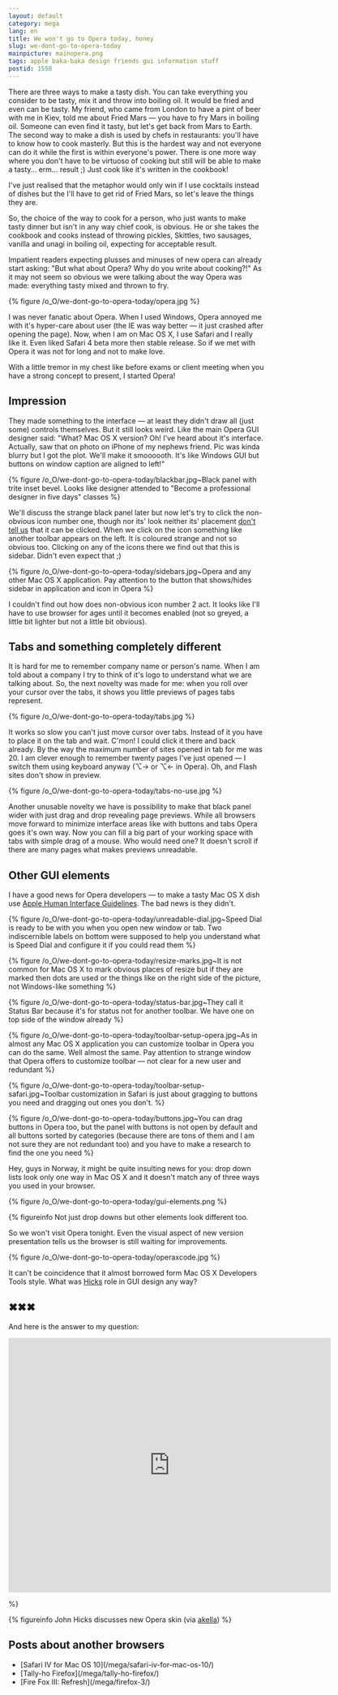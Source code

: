 ```yaml
---
layout: default
category: mega
lang: en
title: We won't go to Opera today, honey
slug: we-dont-go-to-opera-today
mainpicture: mainopera.png
tags: apple baka-baka design friends gui information stuff 
postid: 1558
---
```



There are three ways to make a tasty dish. You can take everything you consider to be tasty, mix it and throw into boiling oil. It would be fried and even can be tasty. My friend, who came from London to have a pint of beer with me in Kiev, told me about Fried Mars — you have to fry Mars in boiling oil. Someone can even find it tasty, but let's get back from Mars to Earth. The second way to make a dish is used by chefs in restaurants: you'll have to know how to cook masterly. But this is the hardest way and not everyone can do it while the first is within everyone's power. There is one more way where you don't have to be virtuoso of cooking but still will be able to make a tasty… erm… result ;) Just cook like it's written in the cookbook!

I've just realised that the metaphor would only win if I use cocktails instead of dishes but the I'll have to get rid of Fried Mars, so let's leave the things they are.

So, the choice of the way to cook for a person, who just wants to make tasty dinner but isn't in any way chief cook, is obvious. He or she takes the cookbook and cooks instead of throwing pickles, Skittles, two sausages, vanilla and unagi in boiling oil, expecting for acceptable result.<!--more-->

Impatient readers expecting plusses and minuses of new opera can already start asking: "But what about Opera? Why do you write about cooking?!" As it may not seem so obvious we were talking about the way Opera was made: everything tasty mixed and thrown to fry.



{% figure /o_O/we-dont-go-to-opera-today/opera.jpg %}



I was never fanatic about Opera. When I used Windows, Opera annoyed me with it's hyper-care about user (the IE was way better — it just crashed after opening the page). Now, when I am on Mac OS X, I use Safari and I really like it. Even liked Safari 4 beta more then stable release. So if we met with Opera it was not for long and not to make love.

With a little tremor in my chest like before exams or client meeting when you have a strong concept to present, I started Opera!


## Impression

They made something to the interface — at least they didn't draw all (just some) controls themselves. But it still looks weird. Like the main Opera GUI designer said: "What? Mac OS X version? Oh! I've heard about it's interface. Actually, saw that on photo on iPhone of my nephews friend. Pic was kinda blurry but I got the plot. We'll make it smoooooth. It's like Windows  GUI but buttons on window caption are aligned to left!"



{% figure /o_O/we-dont-go-to-opera-today/blackbar.jpg~Black panel with trite inset bevel. Looks like designer attended to "Become a professional designer in five days" classes %}



We'll discuss the strange black panel later but now let's try to click the non-obvious icon number one, though nor its' look neither its' placement [don't tell us](/mega/gui-elements-affordance/) that it can be clicked. When we click on the icon something like another toolbar appears on the left. It is coloured strange and not so obvious too. Clicking on any of the icons there we find out that this is sidebar. Didn't even expect that ;)



{% figure /o_O/we-dont-go-to-opera-today/sidebars.jpg~Opera and any other Mac OS X application. Pay attention to the button that shows/hides sidebar in application and icon in Opera %}



I couldn't find out how does non-obvious icon number 2 act. It looks like I'll have to use browser for ages until it becomes enabled (not so greyed, a little bit lighter but not a little bit obvious).


## Tabs and something completely different

It is hard for me to remember company name or person's name. When I am told about a company I try to think of it's logo to understand what we are talking about. So, the next novelty was made for me: when you roll over your cursor over the tabs, it shows you little previews of pages tabs represent.



{% figure /o_O/we-dont-go-to-opera-today/tabs.jpg %}



It works so slow you can't just move cursor over tabs. Instead of it you have to place it on the tab and wait. C'mon! I could click it there and back already. By the way the maximum number of sites opened in tab for me was 20. I am clever enough to remember twenty pages I've just opened — I switch them using keyboard anyway (⌥→ or ⌥← in Opera). Oh, and Flash sites don't show in preview.



{% figure /o_O/we-dont-go-to-opera-today/tabs-no-use.jpg %}



Another unusable novelty we have is possibility to make that black panel wider with just drag and drop revealing page previews. While all browsers move forward to minimize interface areas like with buttons and tabs Opera goes it's own way. Now you can fill a big part of your working space with tabs with simple drag of a mouse. Who would need one? It doesn't scroll if there are many pages what makes previews unreadable.


## Other GUI elements

I have a good news for Opera developers — to make a tasty Mac OS X dish use [Apple Human Interface Guidelines](http://developer.apple.com/documentation/userexperience/Conceptual/AppleHIGuidelines/index.html). The bad news is they didn't.



{% figure /o_O/we-dont-go-to-opera-today/unreadable-dial.jpg~Speed Dial is ready to be with you when you open new window or tab. Two indiscernible labels on bottom were supposed to help you understand what is Speed Dial and configure it if you could read them %}





{% figure /o_O/we-dont-go-to-opera-today/resize-marks.jpg~It is not common for Mac OS X to mark obvious places of resize but if they are marked then dots are used or the things like on the right side of the picture, not Windows-like something %}





{% figure /o_O/we-dont-go-to-opera-today/status-bar.jpg~They call it Status Bar because it's for status not for another toolbar. We have one on top side of the window already %}





{% figure /o_O/we-dont-go-to-opera-today/toolbar-setup-opera.jpg~As in almost any Mac OS X application you can customize toolbar in Opera you can do the same. Well almost the same. Pay attention to strange window that Opera offers to customize toolbar — not clear for a new user and redundant %}





{% figure /o_O/we-dont-go-to-opera-today/toolbar-setup-safari.jpg~Toolbar customization in Safari is just about gragging to buttons you need and dragging out ones you don't. %}





{% figure /o_O/we-dont-go-to-opera-today/buttons.jpg~You can drag buttons in Opera too, but the panel with buttons is not open by default and all buttons sorted by categories (because there are tons of them and I am not sure they are not redundant too) and you have to make a research to find the one you need %}



Hey, guys in Norway, it might be quite insulting news for you: drop down lists look only one way in Mac OS X and it doesn't match any of three ways you used in your browser.



{% figure /o_O/we-dont-go-to-opera-today/gui-elements.png %}




{% figureinfo Not just drop downs but other elements look different too.

So we won't visit Opera tonight. Even the visual aspect of new version presentation tells us the browser is still waiting for improvements.



{% figure /o_O/we-dont-go-to-opera-today/operaxcode.jpg %}

It can't be coincidence that it almost borrowed form Mac OS X Developers Tools style. What was [Hicks](http://hicksdesign.co.uk/) role in GUI design any way?


## ✖✖✖

And here is the answer to my question:

<object width="636" height="502"><param name="movie" value="http://www.youtube.com/v/8XmdxnnuTIo&hl=en&fs=1&rel=0"></param><param name="allowFullScreen" value="true"></param><param name="allowscriptaccess" value="always"></param><embed src="http://www.youtube.com/v/8XmdxnnuTIo&hl=en&fs=1&rel=0" type="application/x-shockwave-flash" allowscriptaccess="always" allowfullscreen="true" width="636" height="502"></embed></object>

 %}



{% figureinfo John Hicks discusses new Opera skin (via [akella](http://cssing.org.ua/)) %}





## Posts about another browsers

<ul>
	<li>[Safari IV for Mac OS 10](/mega/safari-iv-for-mac-os-10/)</li>
	<li>[Tally-ho Firefox](/mega/tally-ho-firefox/)</li>
	<li>[Fire Fox III: Refresh](/mega/firefox-3/)</li>
</ul>
